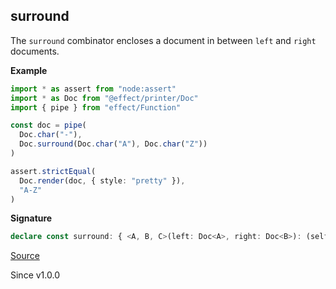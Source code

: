 ## surround

The `surround` combinator encloses a document in between `left` and `right`
documents.

**Example**

```ts
import * as assert from "node:assert"
import * as Doc from "@effect/printer/Doc"
import { pipe } from "effect/Function"

const doc = pipe(
  Doc.char("-"),
  Doc.surround(Doc.char("A"), Doc.char("Z"))
)

assert.strictEqual(
  Doc.render(doc, { style: "pretty" }),
  "A-Z"
)
```

**Signature**

```ts
declare const surround: { <A, B, C>(left: Doc<A>, right: Doc<B>): (self: Doc<C>) => Doc<A | B | C>; <A, B, C>(self: Doc<C>, left: Doc<A>, right: Doc<B>): Doc<A | B | C>; }
```

[Source](https://github.com/Effect-TS/effect/tree/main/packages/printer/src/Doc.ts#L2253)

Since v1.0.0